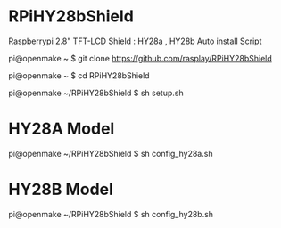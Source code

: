 RPiHY28bShield
==============
Raspberrypi 2.8" TFT-LCD Shield : HY28a , HY28b Auto install Script

pi@openmake ~ $ git clone https://github.com/rasplay/RPiHY28bShield

pi@openmake ~ $ cd RPiHY28bShield

pi@openmake ~/RPiHY28bShield $ sh setup.sh

# HY28A Model
pi@openmake ~/RPiHY28bShield $ sh config_hy28a.sh

# HY28B Model
pi@openmake ~/RPiHY28bShield $ sh config_hy28b.sh
